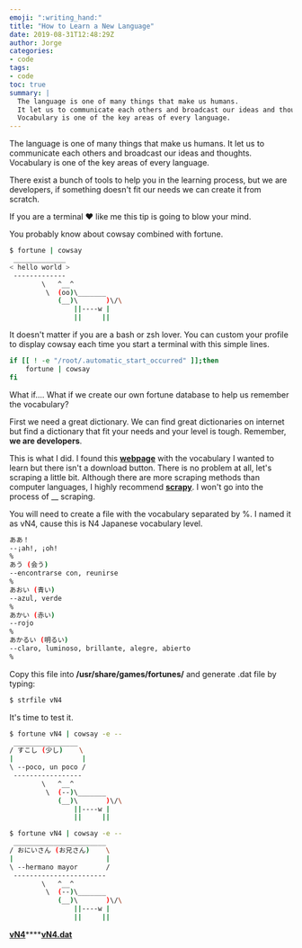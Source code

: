 ```yaml
---
emoji: ":writing_hand:"
title: "How to Learn a New Language"
date: 2019-08-31T12:48:29Z
author: Jorge
categories:
- code 
tags:
- code
toc: true
summary: |
  The language is one of many things that make us humans.
  It let us to communicate each others and broadcast our ideas and thoughts.
  Vocabulary is one of the key areas of every language.
---
```



The language is one of many things that make us humans. It let us to communicate each others and broadcast our ideas and thoughts. Vocabulary is one of the key areas of every language.

There exist a bunch of tools to help you in the learning process, but we are developers, if something doesn't fit our needs we can create it from scratch.

If you are a terminal :heart: like me this tip is going to blow your mind.

You probably know about cowsay combined with fortune.

```bash
$ fortune | cowsay
 _____________
< hello world >
 -------------
        \   ^__^
         \  (oo)\_______
            (__)\       )\/\
                ||----w |
                ||     ||
```

It doesn't matter if you are a bash or zsh lover. You can custom your profile to display cowsay each time you start a terminal with this simple lines.

```bash
if [[ ! -e "/root/.automatic_start_occurred" ]];then
    fortune | cowsay             
fi 
```

What if.... What if we create our own fortune database to help us remember the vocabulary?

First we need a great dictionary. We can find great dictionaries on internet but find a dictionary that fit your needs and your level is tough. Remember, ****we are developers****.

This is what I did. I found this [**webpage**](https://quizlet.com/106562829/vocabulario-noken-4-hiraganakanjiespanol-flash-cards/) with the vocabulary I wanted to learn but there isn't a download button. There is no problem at all, let's scraping a little bit. Although there are more scraping methods than computer languages, I highly recommend [**scrapy**](https://scrapy.org/). I won't go into the process of __ scraping.

You will need to create a file with the vocabulary separated by %. I named it as vN4, cause this is N4 Japanese vocabulary level.

```bash
ああ！
--¡ah!, ¡oh!
%
あう (会う)
--encontrarse con, reunirse
%
あおい (青い)
--azul, verde
%
あかい (赤い)
--rojo
%
あかるい (明るい)
--claro, luminoso, brillante, alegre, abierto
%
```

Copy this file into ****/usr/share/games/fortunes/**** and generate .dat file by typing:

```bash
$ strfile vN4
```

It's time to test it.

```bash
$ fortune vN4 | cowsay -e --
 ________________
/ すこし (少し)    \
|                 |
\ --poco, un poco /
 -----------------
        \   ^__^
         \  (--)\_______
            (__)\       )\/\
                ||----w |
                ||     ||

$ fortune vN4 | cowsay -e --
 _______________________
/ おにいさん (お兄さん)    \
|                       |
\ --hermano mayor       /
 -----------------------
        \   ^__^
         \  (--)\_______
            (__)\       )\/\
                ||----w |
                ||     ||
```

[**vN4**](https://github.com/orggue/.dotfiles/blob/master/fortune/vN4)****[**vN4.dat**](https://github.com/orggue/.dotfiles/blob/master/fortune/vN4.dat?raw=true)

